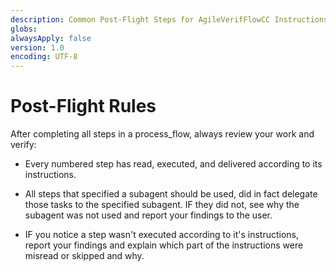 ```yaml
---
description: Common Post-Flight Steps for AgileVerifFlowCC Instructions
globs:
alwaysApply: false
version: 1.0
encoding: UTF-8
---
```


# Post-Flight Rules

After completing all steps in a process_flow, always review your work and verify:

- Every numbered step has read, executed, and delivered according to its instructions.

- All steps that specified a subagent should be used, did in fact delegate those tasks to the specified subagent. IF they did not, see why the subagent was not used and report your findings to the user.

- IF you notice a step wasn't executed according to it's instructions, report your findings and explain which part of the instructions were misread or skipped and why.

<!-- POST_FLIGHT_MARKER: AgileVerifFlowCC v1.0 -->

